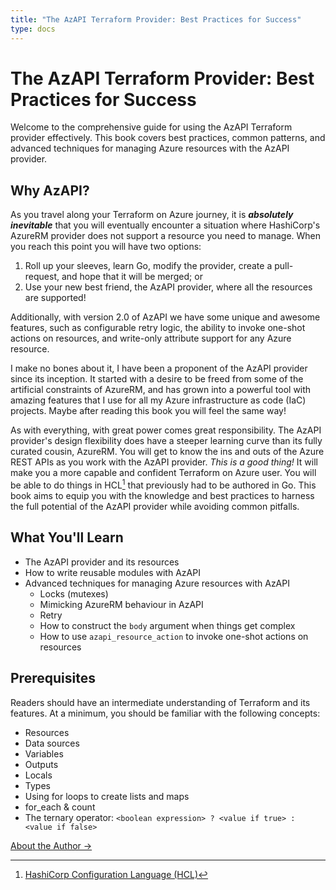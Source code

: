 ```yaml
---
title: "The AzAPI Terraform Provider: Best Practices for Success"
type: docs
---
```


# The AzAPI Terraform Provider: Best Practices for Success

Welcome to the comprehensive guide for using the AzAPI Terraform provider effectively. This book covers best practices, common patterns, and advanced techniques for managing Azure resources with the AzAPI provider.

## Why AzAPI?

As you travel along your Terraform on Azure journey, it is ***absolutely inevitable*** that you will eventually encounter a situation where HashiCorp's AzureRM provider does not support a resource you need to manage. When you reach this point you will have two options:

1. Roll up your sleeves, learn Go, modify the provider, create a pull-request, and hope that it will be merged; or
2. Use your new best friend, the AzAPI provider, where all the resources are supported!

Additionally, with version 2.0 of AzAPI we have some unique and awesome features, such as configurable retry logic, the ability to invoke one-shot actions on resources, and write-only attribute support for any Azure resource.

I make no bones about it, I have been a proponent of the AzAPI provider since its inception. It started with a desire to be freed from some of the artificial constraints of AzureRM, and has grown into a powerful tool with amazing features that I use for all my Azure infrastructure as code (IaC) projects. Maybe after reading this book you will feel the same way!

As with everything, with great power comes great responsibility. The AzAPI provider's design flexibility does have a steeper learning curve than its fully curated cousin, AzureRM. You will get to know the ins and outs of the Azure REST APIs as you work with the AzAPI provider. *This is a good thing!* It will make you a more capable and confident Terraform on Azure user. You will be able to do things in HCL[^1] that previously had to be authored in Go. This book aims to equip you with the knowledge and best practices to harness the full potential of the AzAPI provider while avoiding common pitfalls.

## What You'll Learn

- The AzAPI provider and its resources
- How to write reusable modules with AzAPI
- Advanced techniques for managing Azure resources with AzAPI
  - Locks (mutexes)
  - Mimicking AzureRM behaviour in AzAPI
  - Retry
  - How to construct the `body` argument when things get complex
  - How to use `azapi_resource_action` to invoke one-shot actions on resources

## Prerequisites

Readers should have an intermediate understanding of Terraform and its features. At a minimum, you should be familiar with the following concepts:

- Resources
- Data sources
- Variables
- Outputs
- Locals
- Types
- Using for loops to create lists and maps
- for_each & count
- The ternary operator: `<boolean expression> ? <value if true> : <value if false>`

[About the Author →](docs/author.md)

[^1]: [HashiCorp Configuration Language (HCL)](https://www.terraform.io/language)
